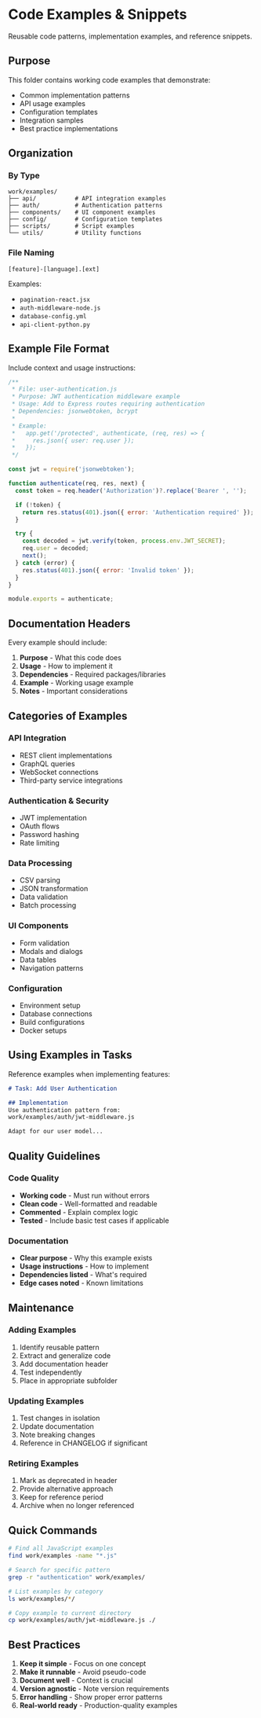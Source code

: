 # Code Examples & Snippets

Reusable code patterns, implementation examples, and reference snippets.

## Purpose

This folder contains working code examples that demonstrate:
- Common implementation patterns
- API usage examples
- Configuration templates
- Integration samples
- Best practice implementations

## Organization

### By Type
```
work/examples/
├── api/           # API integration examples
├── auth/          # Authentication patterns
├── components/    # UI component examples
├── config/        # Configuration templates
├── scripts/       # Script examples
└── utils/         # Utility functions
```

### File Naming
```
[feature]-[language].[ext]
```

Examples:
- `pagination-react.jsx`
- `auth-middleware-node.js`
- `database-config.yml`
- `api-client-python.py`

## Example File Format

Include context and usage instructions:

```javascript
/**
 * File: user-authentication.js
 * Purpose: JWT authentication middleware example
 * Usage: Add to Express routes requiring authentication
 * Dependencies: jsonwebtoken, bcrypt
 *
 * Example:
 *   app.get('/protected', authenticate, (req, res) => {
 *     res.json({ user: req.user });
 *   });
 */

const jwt = require('jsonwebtoken');

function authenticate(req, res, next) {
  const token = req.header('Authorization')?.replace('Bearer ', '');

  if (!token) {
    return res.status(401).json({ error: 'Authentication required' });
  }

  try {
    const decoded = jwt.verify(token, process.env.JWT_SECRET);
    req.user = decoded;
    next();
  } catch (error) {
    res.status(401).json({ error: 'Invalid token' });
  }
}

module.exports = authenticate;
```

## Documentation Headers

Every example should include:
1. **Purpose** - What this code does
2. **Usage** - How to implement it
3. **Dependencies** - Required packages/libraries
4. **Example** - Working usage example
5. **Notes** - Important considerations

## Categories of Examples

### API Integration
- REST client implementations
- GraphQL queries
- WebSocket connections
- Third-party service integrations

### Authentication & Security
- JWT implementation
- OAuth flows
- Password hashing
- Rate limiting

### Data Processing
- CSV parsing
- JSON transformation
- Data validation
- Batch processing

### UI Components
- Form validation
- Modals and dialogs
- Data tables
- Navigation patterns

### Configuration
- Environment setup
- Database connections
- Build configurations
- Docker setups

## Using Examples in Tasks

Reference examples when implementing features:

```markdown
# Task: Add User Authentication

## Implementation
Use authentication pattern from:
work/examples/auth/jwt-middleware.js

Adapt for our user model...
```

## Quality Guidelines

### Code Quality
- **Working code** - Must run without errors
- **Clean code** - Well-formatted and readable
- **Commented** - Explain complex logic
- **Tested** - Include basic test cases if applicable

### Documentation
- **Clear purpose** - Why this example exists
- **Usage instructions** - How to implement
- **Dependencies listed** - What's required
- **Edge cases noted** - Known limitations

## Maintenance

### Adding Examples
1. Identify reusable pattern
2. Extract and generalize code
3. Add documentation header
4. Test independently
5. Place in appropriate subfolder

### Updating Examples
1. Test changes in isolation
2. Update documentation
3. Note breaking changes
4. Reference in CHANGELOG if significant

### Retiring Examples
1. Mark as deprecated in header
2. Provide alternative approach
3. Keep for reference period
4. Archive when no longer referenced

## Quick Commands

```bash
# Find all JavaScript examples
find work/examples -name "*.js"

# Search for specific pattern
grep -r "authentication" work/examples/

# List examples by category
ls work/examples/*/

# Copy example to current directory
cp work/examples/auth/jwt-middleware.js ./
```

## Best Practices

1. **Keep it simple** - Focus on one concept
2. **Make it runnable** - Avoid pseudo-code
3. **Document well** - Context is crucial
4. **Version agnostic** - Note version requirements
5. **Error handling** - Show proper error patterns
6. **Real-world ready** - Production-quality examples